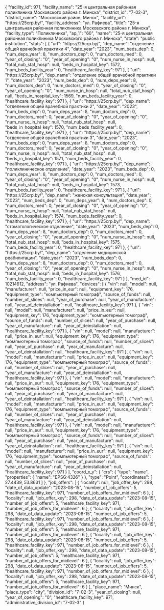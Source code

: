 {
    "facility_id": 971,
    "facility_name": "25-я центральная районная поликлиника Московского района г. Минска",
    "district_id": "7-02-3",
    "district_name": "Московский район, Минск",
    "facility_url": "https:\/\/25crp.by\/",
    "facility_address": "ул. Рафиева",
    "title": "25-я центральная районная поликлиника Московского района г. Минска",
    "facility_type": "Поликлиника",
    "ap_1": "60",
    "name": "25-я центральная районная поликлиника Московского района г. Минска",
    "state": "public institution",
    "stats": [
        {
            "url": "https:\/\/25crp.by\/",
            "dep_name": "отделение общей врачебной практики 4",
            "date_year": "2023",
            "num_beds_dep": 0,
            "num_deps_year": 8,
            "num_doctors_dep": 0,
            "num_doctors_med": 0,
            "year_of_closing": "0",
            "year_of_opening": "0",
            "num_nurse_in_hosp": null,
            "total_nub_staf_hosp": null,
            "beds_in_hospital_key": 1572,
            "num_beds_facility_year": 0,
            "healthcare_facility_key": 971
        },
        {
            "url": "https:\/\/25crp.by\/",
            "dep_name": "отделение общей врачебной практики 1",
            "date_year": "2023",
            "num_beds_dep": 0,
            "num_deps_year": 8,
            "num_doctors_dep": 0,
            "num_doctors_med": 0,
            "year_of_closing": "0",
            "year_of_opening": "0",
            "num_nurse_in_hosp": null,
            "total_nub_staf_hosp": null,
            "beds_in_hospital_key": 1569,
            "num_beds_facility_year": 0,
            "healthcare_facility_key": 971
        },
        {
            "url": "https:\/\/25crp.by\/",
            "dep_name": "отделение общей врачебной практики 2",
            "date_year": "2023",
            "num_beds_dep": 0,
            "num_deps_year": 8,
            "num_doctors_dep": 0,
            "num_doctors_med": 0,
            "year_of_closing": "0",
            "year_of_opening": "0",
            "num_nurse_in_hosp": null,
            "total_nub_staf_hosp": null,
            "beds_in_hospital_key": 1570,
            "num_beds_facility_year": 0,
            "healthcare_facility_key": 971
        },
        {
            "url": "https:\/\/25crp.by\/",
            "dep_name": "отделение общей врачебной практики 3",
            "date_year": "2023",
            "num_beds_dep": 0,
            "num_deps_year": 8,
            "num_doctors_dep": 0,
            "num_doctors_med": 0,
            "year_of_closing": "0",
            "year_of_opening": "0",
            "num_nurse_in_hosp": null,
            "total_nub_staf_hosp": null,
            "beds_in_hospital_key": 1571,
            "num_beds_facility_year": 0,
            "healthcare_facility_key": 971
        },
        {
            "url": "https:\/\/25crp.by\/",
            "dep_name": "поликлиническое отделение",
            "date_year": "2023",
            "num_beds_dep": 0,
            "num_deps_year": 8,
            "num_doctors_dep": 0,
            "num_doctors_med": 0,
            "year_of_closing": "0",
            "year_of_opening": "0",
            "num_nurse_in_hosp": null,
            "total_nub_staf_hosp": null,
            "beds_in_hospital_key": 1573,
            "num_beds_facility_year": 0,
            "healthcare_facility_key": 971
        },
        {
            "url": "https:\/\/25crp.by\/",
            "dep_name": "женская консультация",
            "date_year": "2023",
            "num_beds_dep": 0,
            "num_deps_year": 8,
            "num_doctors_dep": 0,
            "num_doctors_med": 0,
            "year_of_closing": "0",
            "year_of_opening": "0",
            "num_nurse_in_hosp": null,
            "total_nub_staf_hosp": null,
            "beds_in_hospital_key": 1574,
            "num_beds_facility_year": 0,
            "healthcare_facility_key": 971
        },
        {
            "url": "https:\/\/25crp.by\/",
            "dep_name": "стоматологическое отделение",
            "date_year": "2023",
            "num_beds_dep": 0,
            "num_deps_year": 8,
            "num_doctors_dep": 0,
            "num_doctors_med": 0,
            "year_of_closing": "0",
            "year_of_opening": "0",
            "num_nurse_in_hosp": null,
            "total_nub_staf_hosp": null,
            "beds_in_hospital_key": 1575,
            "num_beds_facility_year": 0,
            "healthcare_facility_key": 971
        },
        {
            "url": "https:\/\/25crp.by\/",
            "dep_name": "отделение медицинской реабилитации",
            "date_year": "2023",
            "num_beds_dep": 0,
            "num_deps_year": 8,
            "num_doctors_dep": 0,
            "num_doctors_med": 0,
            "year_of_closing": "0",
            "year_of_opening": "0",
            "num_nurse_in_hosp": null,
            "total_nub_staf_hosp": null,
            "beds_in_hospital_key": 1576,
            "num_beds_facility_year": 0,
            "healthcare_facility_key": 971
        }
    ],
    "med_id": 10214912,
    "address": "ул. Рафиева",
    "devices": [
        {
            "vin": null,
            "model": null,
            "manufacturer": null,
            "price_in_eur": null,
            "equipment_key": 176,
            "equipment_type": "компьютерный томограф",
            "source_of_funds": null,
            "number_of_slices": null,
            "year_of_purchase": null,
            "year_of_manufacture": null,
            "year_of_deinstallation": null,
            "healthcare_facility_key": 971
        },
        {
            "vin": null,
            "model": null,
            "manufacturer": null,
            "price_in_eur": null,
            "equipment_key": 176,
            "equipment_type": "компьютерный томограф",
            "source_of_funds": null,
            "number_of_slices": null,
            "year_of_purchase": null,
            "year_of_manufacture": null,
            "year_of_deinstallation": null,
            "healthcare_facility_key": 971
        },
        {
            "vin": null,
            "model": null,
            "manufacturer": null,
            "price_in_eur": null,
            "equipment_key": 176,
            "equipment_type": "компьютерный томограф",
            "source_of_funds": null,
            "number_of_slices": null,
            "year_of_purchase": null,
            "year_of_manufacture": null,
            "year_of_deinstallation": null,
            "healthcare_facility_key": 971
        },
        {
            "vin": null,
            "model": null,
            "manufacturer": null,
            "price_in_eur": null,
            "equipment_key": 176,
            "equipment_type": "компьютерный томограф",
            "source_of_funds": null,
            "number_of_slices": null,
            "year_of_purchase": null,
            "year_of_manufacture": null,
            "year_of_deinstallation": null,
            "healthcare_facility_key": 971
        },
        {
            "vin": null,
            "model": null,
            "manufacturer": null,
            "price_in_eur": null,
            "equipment_key": 176,
            "equipment_type": "компьютерный томограф",
            "source_of_funds": null,
            "number_of_slices": null,
            "year_of_purchase": null,
            "year_of_manufacture": null,
            "year_of_deinstallation": null,
            "healthcare_facility_key": 971
        },
        {
            "vin": null,
            "model": null,
            "manufacturer": null,
            "price_in_eur": null,
            "equipment_key": 176,
            "equipment_type": "компьютерный томограф",
            "source_of_funds": null,
            "number_of_slices": null,
            "year_of_purchase": null,
            "year_of_manufacture": null,
            "year_of_deinstallation": null,
            "healthcare_facility_key": 971
        },
        {
            "vin": null,
            "model": null,
            "manufacturer": null,
            "price_in_eur": null,
            "equipment_key": 176,
            "equipment_type": "компьютерный томограф",
            "source_of_funds": null,
            "number_of_slices": null,
            "year_of_purchase": null,
            "year_of_manufacture": null,
            "year_of_deinstallation": null,
            "healthcare_facility_key": 971
        },
        {
            "vin": null,
            "model": null,
            "manufacturer": null,
            "price_in_eur": null,
            "equipment_key": 176,
            "equipment_type": "компьютерный томограф",
            "source_of_funds": null,
            "number_of_slices": null,
            "year_of_purchase": null,
            "year_of_manufacture": null,
            "year_of_deinstallation": null,
            "healthcare_facility_key": 971
        }
    ],
    "coord_x_y": {
        "crs": {
            "type": "name",
            "properties": {
                "name": "EPSG:4326"
            }
        },
        "type": "Point",
        "coordinates": [
            27.4439,
            53.8631
        ]
    },
    "job_offers": [
        {
            "locality": null,
            "job_offer_key": 298,
            "date_of_data_update": "2023-08-15",
            "number_of_job_offers": 5,
            "healthcare_facility_key": 971,
            "number_of_job_offers_for_midlevel": 6
        },
        {
            "locality": null,
            "job_offer_key": 298,
            "date_of_data_update": "2023-08-15",
            "number_of_job_offers": 5,
            "healthcare_facility_key": 971,
            "number_of_job_offers_for_midlevel": 6
        },
        {
            "locality": null,
            "job_offer_key": 298,
            "date_of_data_update": "2023-08-15",
            "number_of_job_offers": 5,
            "healthcare_facility_key": 971,
            "number_of_job_offers_for_midlevel": 6
        },
        {
            "locality": null,
            "job_offer_key": 298,
            "date_of_data_update": "2023-08-15",
            "number_of_job_offers": 5,
            "healthcare_facility_key": 971,
            "number_of_job_offers_for_midlevel": 6
        },
        {
            "locality": null,
            "job_offer_key": 298,
            "date_of_data_update": "2023-08-15",
            "number_of_job_offers": 5,
            "healthcare_facility_key": 971,
            "number_of_job_offers_for_midlevel": 6
        },
        {
            "locality": null,
            "job_offer_key": 298,
            "date_of_data_update": "2023-08-15",
            "number_of_job_offers": 5,
            "healthcare_facility_key": 971,
            "number_of_job_offers_for_midlevel": 6
        },
        {
            "locality": null,
            "job_offer_key": 298,
            "date_of_data_update": "2023-08-15",
            "number_of_job_offers": 5,
            "healthcare_facility_key": 971,
            "number_of_job_offers_for_midlevel": 6
        },
        {
            "locality": null,
            "job_offer_key": 298,
            "date_of_data_update": "2023-08-15",
            "number_of_job_offers": 5,
            "healthcare_facility_key": 971,
            "number_of_job_offers_for_midlevel": 6
        }
    ],
    "place_name": "Минск",
    "place_type": "city",
    "division_id": "7-02-3",
    "year_of_closing": null,
    "year_of_opening": "0",
    "healthcare_facility_key": 971,
    "administrative_division_id": "7-02-3"
}